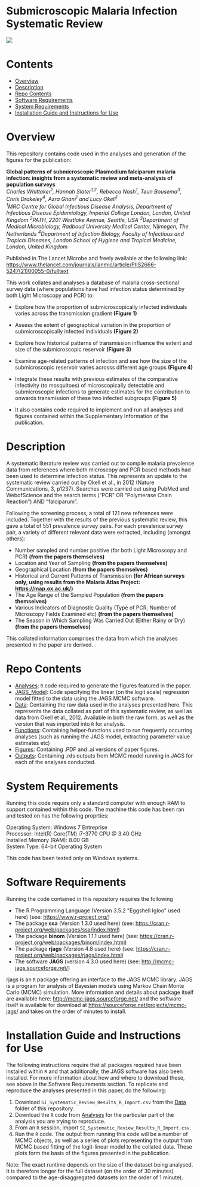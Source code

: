 # Submicroscopic Malaria Infection Systematic Review

<img src=https://github.com/cwhittaker1000/submicroscopic_malaria/blob/master/lancet_microbe_pub.JPG>

# Contents

- [Overview](#Overview)
- [Description](#Description)
- [Repo Contents](#Repo-Contents)
- [Software Requirements](#Software-Requirements)
- [System Requirements](#System-Requirements)
- [Installation Guide and Instructions for Use](#Installation-Guide-and-Instructions-for-Use)

# Overview
This repository contains code used in the analyses and generation of the figures for the publication:

**Global patterns of submicroscopic Plasmodium falciparum malaria infection: insights from a systematic review and meta-analysis of population surveys**   
*Charles Whittaker<sup>1</sup>, Hannah Slater<sup>1,2</sup>, Rebecca Nash<sup>1</sup>, Teun Bousema<sup>3</sup>, Chris Drakeley<sup>4</sup>, Azra Ghani<sup>1</sup> and Lucy Okell<sup>1</sup>*  
*<sup>1</sup>MRC Centre for Global Infectious Disease Analysis, Department of Infectious Disease Epidemiology, Imperial College London, London, United Kingdom*
*<sup>2</sup>PATH, 2201 Westlake Avenue, Seattle, USA*
*<sup>3</sup>Department of Medical Microbiology, Radboud University Medical Center, Nijmegen, The Netherlands*
*<sup>4</sup>Department of Infection Biology, Faculty of Infectious and Tropical Diseases, London School of Hygiene and Tropical Medicine, London, United Kingdom*  

Published in The Lancet Microbe and freely available at the following link: https://www.thelancet.com/journals/lanmic/article/PIIS2666-5247(21)00055-0/fulltext 

This work collates and analyses a database of  malaria cross-sectional survey data (where populations have had infection status determined by both Light Microscopy and PCR) to:

- Explore how the proportion of submicroscopically infected individuals varies across the transmission gradient **(Figure 1)**
- Assess the extent of geographical variation in the proportion of submicroscopically infected individuals **(Figure 2)** 
- Explore how historical patterns of transmission influence the extent and size of the submicroscopic reservoir **(Figure 3)**
- Examine age-related patterns of infection and see how the size of the submicroscopic reservoir varies acrosss different age groups **(Figure 4)**
- Integrate these results with previous estimates of the comparative infectivity (to mosquitoes) of microscopically detectable and submicroscopic infections to generate estimates for the contribution to onwards transmission of these two infected subgroups **(Figure 5)** 

- It also contains code required to implement and run all analyses and figures contained within the Supplementary Information of the publication. 

# Description
A systematic literature review was carried out to compile malaria prevalence data from references where both microscopy and PCR based methods had been used to determine infection status. This represents an update to the systematic review carried out by Okell et al., in 2012 (Nature Communications, 3, p1237). Searches were carried out using PubMed and WebofScience and the search terms (“PCR” OR “Polymerase Chain Reaction”) AND “falciparum”. 

Following the screening process, a total of 121 new references were included. Together with the results of the previous systematic review, this gave a total of 551 prevalence survey pairs. For each prevalence survey pair, a variety of different relevant data were extracted, including (amongst others):

- Number sampled and number positive (for both Light Microscopy and PCR) **(from the papers themselves)**
- Location and Year of Sampling **(from the papers themselves)**
- Geographical Location **(from the papers themselves)**
- Historical and Current Patterns of Transmission **(for African surveys only, using results from the Malaria Atlas Project: https://map.ox.ac.uk/)**
- The Age Range of the Sampled Population **(from the papers themselves)**
- Various Indicators of Diagnostic Quality (Type of PCR, Number of Microscopy Fields Examined etc) **(from the papers themselves)**
- The Season in Which Sampling Was Carried Out (Either Rainy or Dry) **(from the papers themselves)**

This collated information comprises the data from which the analyses presented in the paper are derived.

# Repo Contents

- [Analyses](./Analyses): `R` code required to generate the figures featured in the paper.
- [JAGS_Model](./JAGS_Model): Code specifying the linear (on the logit scale) regression model fitted to the data using the JAGS MCMC software.   
- [Data](./Data): Containing the raw data used in the analyses presented here. This represents the data collated as part of this systematic review, as well as data from Okell et al., 2012. Available in both the raw form, as well as the version that was imported into `R` for analysis. 
- [Functions](./Functions): Containing helper-functions used to run frequently occurring analyses (such as running the JAGS model, extracting parameter value estimates etc)
- [Figures](./Figures): Containing .PDF and .ai versions of paper figures.
- [Outputs](./Outputs): Containing .rds outputs from MCMC model running in JAGS for each of the analyses conducted.


# System Requirements

Running this code requirs only a standard computer with enough RAM to support contained within this code. The machine this code has been ran and tested on has the following proprties:

Operating System: Windows 7 Entreprise   
Processor: Intel(R) Core(TM) i7-3770 CPU @ 3.40 GHz   
Installed Memory (RAM): 8.00 GB  
System Type: 64-bit Operating System  

This code has been tested only on Windows systems.

# Software Requirements

Running the code contained in this repository requires the following

- The R Programming Language (Version 3.5.2 "Eggshell Igloo" used here) (see: https://www.r-project.org/)
- The package **ssa** (Version 1.3.0 used here) (see: https://cran.r-project.org/web/packages/ssa/index.html)
- The package **binom** (Version 1.1.1 used here) (see: https://cran.r-project.org/web/packages/binom/index.html)
- The package **rjags** (Version 4.8 used here) (see: https://cran.r-project.org/web/packages/rjags/index.html)
- The software **JAGS** (version 4.3.0 used here) (see: http://mcmc-jags.sourceforge.net/)

rjags is an `R` package offering an interface to the JAGS MCMC library. JAGS is a program for analysis of Bayesian models using Markov Chain Monte Carlo (MCMC) simulation. More information and details about package itself are available here: http://mcmc-jags.sourceforge.net/ and the software itself is available for download at https://sourceforge.net/projects/mcmc-jags/ and takes on the order of minutes to install. 

# Installation Guide and Instructions for Use
The following instructions require that all packages required have been installed within `R` and that additionally, the JAGS software has also been installed. For more information about how and where to download these, see above in the Software Requirements section. 
To replicate and reproduce the analyses presented in this paper, do the following: 

1. Download `SI_Systematic_Review_Results_R_Import.csv` from the [Data](./Data) folder of this repository. 
2. Download the `R` code from  [Analyses](./Analyses) for the particular part of the analysis you are trying to reproduce. 
3. From an `R` session, import `SI_Systematic_Review_Results_R_Import.csv`.
4. Run the `R` code. The output from running this code will be a number of MCMC objects, as well as a series of plots representing the output from MCMC based fitting of the logit-linear model to the collated data. These plots form the basis of the figures presented in the publication. 

Note: The exact runtime depends on the size of the dataset being analysed. It is therefore longer for the full dataset (on the order of 30 minutes) compared to the age-disaggregated datasets (on the order of 1 minute). 




